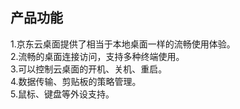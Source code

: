 ## 产品功能
1.京东云桌面提供了相当于本地桌面一样的流畅使用体验。</br>
2.流畅的桌面连接访问，支持多种终端使用。</br>
3.可以控制云桌面的开机、关机、重启。</br>
4.数据传输、剪贴板的策略管理。</br>
5.鼠标、键盘等外设支持。</br>
